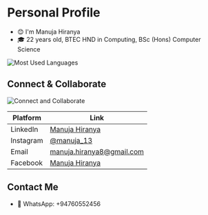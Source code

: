 # Personal Profile
- 😊 I'm Manuja Hiranya
- 🎓 22 years old, BTEC HND in Computing, BSc (Hons) Computer Science

![Most Used Languages](https://yourimagehost.com/link-to-image1.png)

## Connect & Collaborate
![Connect and Collaborate](https://yourimagehost.com/link-to-image2.png)

| Platform | Link |
| --- | --- |
| LinkedIn | [Manuja Hiranya](https://www.linkedin.com/in/manuja-hiranya-8020b4257/) |
| Instagram | [@manuja_13](https://www.instagram.com/manuja_13/) |
| Email | [manuja.hiranya8@gmail.com](mailto:manuja.hiranya8@gmail.com) |
| Facebook | [Manuja Hiranya](https://facebook.com/manuja.hiranya/) |

## Contact Me
- 💬 WhatsApp: +94760552456
